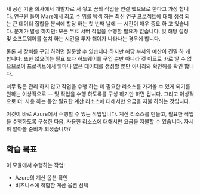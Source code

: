 새 공간 기술 회사에서 개발자로 서 쌓고 꿈의 직업을 연결 했으므로 한다고 가정 합니다. 연구원 들이 Mars에서 최고 수 위를 탐색 하는 최신 연구 프로젝트에 대해 생성 되는 큰 데이터 집합을 분석에 할당 하는 첫 번째 날에 &mdash; 시간이 매우 중요 하 고 있습니다. 문제가 발생 하지만: 모든 무료 서버 작업을 수행할 필요가 없습니다. 및 해당 설정 및 소프트웨어를 설치 하는 시간을 투자 해야가 나타나는 경우에 합니다.

물론 새 장비를 구입 하려면 질문할 수 있습니다 하지만 해당 부서의 예산이 긴밀 하 게 합니다. 또한 않으려는 필요 보다 하드웨어를 구입 뿐만 아니라 것 이므로 바로 알 수 없으므로이 프로젝트에서 얼마나 많은 데이터를 생성할 뿐만 아니라와 확인해를 확인 합니다.

너무 많은 관리 하지 않고 작업을 수행 하는 데 필요한 리소스를 가져올 수 있게 되기를 원하는 이상적으로 &mdash; 및 작업을 수행 하도록를 구성 하기만 하면 됩니다. 그리고 이상적으로 더: 사용 하는 동안 필요한 계산 리소스에 대해서만 요금을 지불 하려는 것입니다.

이것이 바로 Azure에서 수행할 수 있는 작업입니다. 계산 리소스를 만들고, 필요한 작업을 수행하도록 구성한 다음, 사용한 리소스에 대해서만 요금을 지불할 수 있습니다. 자세히 알아볼 준비가 되셨습니까?

## <a name="learning-objectives"></a>학습 목표

이 모듈에서 수행하는 작업:

- Azure의 계산 옵션 확인
- 비즈니스에 적합한 계산 옵션 선택
